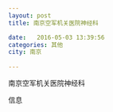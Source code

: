 ```yaml
--- 
layout: post 
title: 南京空军机关医院神经科

date:   2016-05-03 13:39:56 
categories: 其他  
city: 南京
  
--- 
```

   
南京空军机关医院神经科

信息


